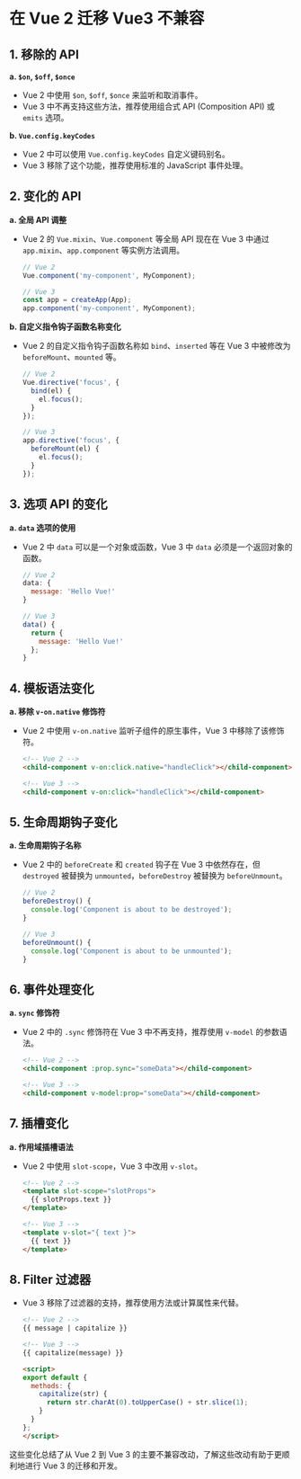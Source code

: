 # 在 Vue 2 迁移 Vue3 不兼容

## 1. 移除的 API

**a. `$on`, `$off`, `$once`**

- Vue 2 中使用 `$on`, `$off`, `$once` 来监听和取消事件。
- Vue 3 中不再支持这些方法，推荐使用组合式 API (Composition API) 或 `emits` 选项。

**b. `Vue.config.keyCodes`**

- Vue 2 中可以使用 `Vue.config.keyCodes` 自定义键码别名。
- Vue 3 移除了这个功能，推荐使用标准的 JavaScript 事件处理。

## 2. 变化的 API

**a. 全局 API 调整**

- Vue 2 的 `Vue.mixin`、`Vue.component` 等全局 API 现在在 Vue 3 中通过 `app.mixin`、`app.component` 等实例方法调用。

  ```javascript
  // Vue 2
  Vue.component('my-component', MyComponent);

  // Vue 3
  const app = createApp(App);
  app.component('my-component', MyComponent);
  ```

**b. 自定义指令钩子函数名称变化**

- Vue 2 的自定义指令钩子函数名称如 `bind`、`inserted` 等在 Vue 3 中被修改为 `beforeMount`、`mounted` 等。

  ```javascript
  // Vue 2
  Vue.directive('focus', {
    bind(el) {
      el.focus();
    }
  });

  // Vue 3
  app.directive('focus', {
    beforeMount(el) {
      el.focus();
    }
  });
  ```

## 3. 选项 API 的变化

**a. `data` 选项的使用**

- Vue 2 中 `data` 可以是一个对象或函数，Vue 3 中 `data` 必须是一个返回对象的函数。

  ```javascript
  // Vue 2
  data: {
    message: 'Hello Vue!'
  }

  // Vue 3
  data() {
    return {
      message: 'Hello Vue!'
    };
  }
  ```

## 4. 模板语法变化

**a. 移除 `v-on.native` 修饰符**

- Vue 2 中使用 `v-on.native` 监听子组件的原生事件，Vue 3 中移除了该修饰符。

  ```html
  <!-- Vue 2 -->
  <child-component v-on:click.native="handleClick"></child-component>

  <!-- Vue 3 -->
  <child-component v-on:click="handleClick"></child-component>
  ```

## 5. 生命周期钩子变化

**a. 生命周期钩子名称**

- Vue 2 中的 `beforeCreate` 和 `created` 钩子在 Vue 3 中依然存在，但 `destroyed` 被替换为 `unmounted`，`beforeDestroy` 被替换为 `beforeUnmount`。

  ```javascript
  // Vue 2
  beforeDestroy() {
    console.log('Component is about to be destroyed');
  }

  // Vue 3
  beforeUnmount() {
    console.log('Component is about to be unmounted');
  }
  ```

## 6. 事件处理变化

**a. `sync` 修饰符**

- Vue 2 中的 `.sync` 修饰符在 Vue 3 中不再支持，推荐使用 `v-model` 的参数语法。

  ```html
  <!-- Vue 2 -->
  <child-component :prop.sync="someData"></child-component>

  <!-- Vue 3 -->
  <child-component v-model:prop="someData"></child-component>
  ```

## 7. 插槽变化

**a. 作用域插槽语法**

- Vue 2 中使用 `slot-scope`，Vue 3 中改用 `v-slot`。

  ```html
  <!-- Vue 2 -->
  <template slot-scope="slotProps">
    {{ slotProps.text }}
  </template>

  <!-- Vue 3 -->
  <template v-slot="{ text }">
    {{ text }}
  </template>
  ```

## 8. Filter 过滤器

- Vue 3 移除了过滤器的支持，推荐使用方法或计算属性来代替。

  ```html
  <!-- Vue 2 -->
  {{ message | capitalize }}

  <!-- Vue 3 -->
  {{ capitalize(message) }}

  <script>
  export default {
    methods: {
      capitalize(str) {
        return str.charAt(0).toUpperCase() + str.slice(1);
      }
    }
  };
  </script>
  ```

这些变化总结了从 Vue 2 到 Vue 3 的主要不兼容改动，了解这些改动有助于更顺利地进行 Vue 3 的迁移和开发。